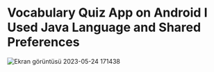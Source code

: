# Vocabulary Quiz App on Android I Used Java Language and Shared Preferences
![Ekran görüntüsü 2023-05-24 171438](https://github.com/yilmazozkan2/Vocabulary_Quiz/assets/52213548/605aea05-78e3-407d-b8b1-37083573c4f6)
